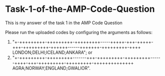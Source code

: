# Task-1-of-the-AMP-Code-Question
This is my answer of the task 1 in the AMP Code Question

Please run the uploaded codes by configuring the arguments as follows:

1. "+-+++++++++-+++++++++-+++++++++-----+++++-+++-+++++-+++-+++++++++-++++++------+++++++-+++++++++-++++ LONDON;DELHI;ICELAND;ANKARA"; or
2. "+-+++++++++-+++++++++-------+++-+++++++++-+++++++++------++++-+++-+++++++++-+++++++++-++++++++++++++ AGRA;NORWAY;ENGLAND;GWALIOR".
